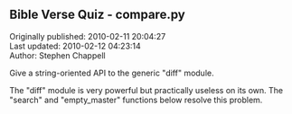 ## Bible Verse Quiz - compare.py  
Originally published: 2010-02-11 20:04:27  
Last updated: 2010-02-12 04:23:14  
Author: Stephen Chappell  
  
Give a string-oriented API to the generic "diff" module.

The "diff" module is very powerful but practically useless on its own.
The "search" and "empty_master" functions below resolve this problem.